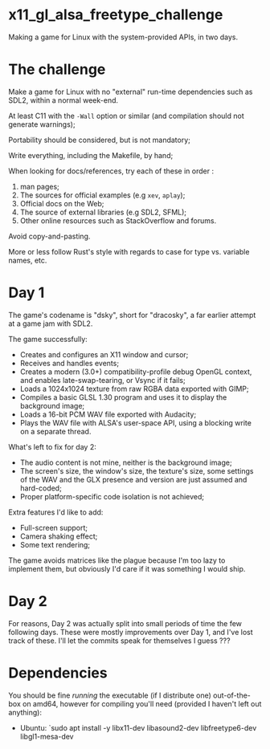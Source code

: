 # x11_gl_alsa_freetype_challenge
Making a game for Linux with the system-provided APIs, in two days.

# The challenge

Make a game for Linux with no "external" run-time dependencies such as
SDL2, within a normal week-end.

At least C11 with the `-Wall` option or similar (and compilation should not
generate warnings);

Portability should be considered, but is not mandatory;

Write everything, including the Makefile, by hand;

When looking for docs/references, try each of these in order :
1. man pages;
2. The sources for official examples (e.g `xev`, `aplay`);
3. Official docs on the Web;
4. The source of external libraries (e.g SDL2, SFML);
5. Other online resources such as StackOverflow and forums.

Avoid copy-and-pasting.

More or less follow Rust's style with regards to case for type vs. variable
names, etc.

# Day 1

The game's codename is "dsky", short for "dracosky", a far earlier attempt at
a game jam with SDL2.

The game successfully:
- Creates and configures an X11 window and cursor;
- Receives and handles events;
- Creates a modern (3.0+) compatibility-profile debug OpenGL context, and
  enables late-swap-tearing, or Vsync if it fails;
- Loads a 1024x1024 texture from raw RGBA data exported with GIMP;
- Compiles a basic GLSL 1.30 program and uses it to display the background 
  image;
- Loads a 16-bit PCM WAV file exported with Audacity;
- Plays the WAV file with ALSA's user-space API, using a blocking write on 
  a separate thread.

What's left to fix for day 2:
- The audio content is not mine, neither is the background image;
- The screen's size, the window's size, the texture's size, 
  some settings of the WAV and the GLX presence and version 
  are just assumed and hard-coded;
- Proper platform-specific code isolation is not achieved;

Extra features I'd like to add:
- Full-screen support;
- Camera shaking effect;
- Some text rendering;

The game avoids matrices like the plague because I'm too lazy to implement them,
but obviously I'd care if it was something I would ship.

# Day 2
For reasons, Day 2 was actually split into small periods of time the few following days. These were mostly improvements over Day 1, and I've lost track of these. I'll let the commits speak for themselves I guess ???

# Dependencies
You should be fine _running_ the executable (if I distribute one)
out-of-the-box on amd64, however for compiling you'll need (provided I haven't left out anything):

- Ubuntu: `sudo apt install -y libx11-dev libasound2-dev libfreetype6-dev libgl1-mesa-dev

